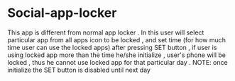 # Social-app-locker
This app is different from normal app locker . In this user will select particular app from all apps icon to be locked , and set time (for how much time user can use the locked apps) after pressing SET button , if user is using locked app more than the time he/she initialize , user's phone will be locked , thus he cannot use locked app for that particular day . NOTE: once initialize the SET button is disabled until next day
